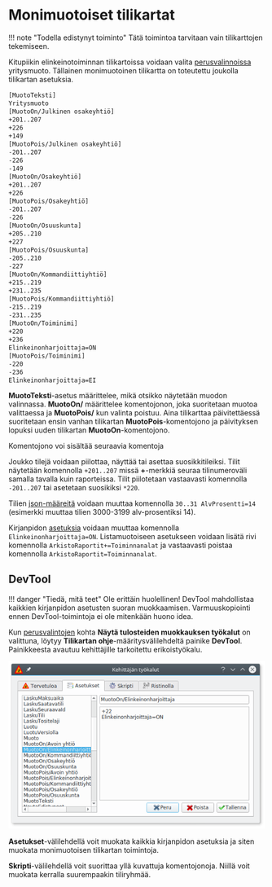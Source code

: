# Monimuotoiset tilikartat

!!! note "Todella edistynyt toiminto"
    Tätä toimintoa tarvitaan vain tilikarttojen tekemiseen.

Kitupiikin elinkeinotoiminnan tilikartoissa voidaan valita [perusvalinnoissa](../perusvalinnat) yritysmuoto. Tällainen monimuotoinen tilikartta on toteutettu joukolla tilikartan asetuksia.

```
[MuotoTeksti]
Yritysmuoto
[MuotoOn/Julkinen osakeyhtiö]
+201..207
+226
+149
[MuotoPois/Julkinen osakeyhtiö]
-201..207
-226
-149
[MuotoOn/Osakeyhtiö]
+201..207
+226
[MuotoPois/Osakeyhtiö]
-201..207
-226
[MuotoOn/Osuuskunta]
+205..210
+227
[MuotoPois/Osuuskunta]
-205..210
-227
[MuotoOn/Kommandiittiyhtiö]
+215..219
+231..235
[MuotoPois/Kommandiittiyhtiö]
-215..219
-231..235
[MuotoOn/Toiminimi]
+220
+236
Elinkeinonharjoittaja=ON
[MuotoPois/Toiminimi]
-220
-236
Elinkeinonharjoittaja=EI
```

**MuotoTeksti**-asetus määrittelee, mikä otsikko näytetään muodon valinnassa. **MuotoOn/<Nimi>** määrittelee komentojonon, joka suoritetaan muotoa valittaessa ja **MuotoPois/<Nimi>** kun valinta poistuu. Aina tilikarttaa päivitettäessä suoritetaan ensin vanhan tilikartan **MuotoPois**-komentojono ja päivityksen lopuksi uuden tilikartan **MuotoOn**-komentojono.

Komentojono voi sisältää seuraavia komentoja

Joukko tilejä voidaan piilottaa, näyttää tai asettaa suosikkitileiksi. Tilit näytetään komennolla `+201..207` missä **+**-merkkiä seuraa tilinumeroväli samalla tavalla kuin raporteissa. Tilit piilotetaan vastaavasti komennolla `-201..207` tai asetetaan suosikiksi `*220`.

Tilien [json-määreitä](https://github.com/artoh/kitupiikki/wiki/Json#tili) voidaan muuttaa komennolla `30..31 AlvProsentti=14` (esimerkki muuttaa tilien 3000-3199 alv-prosentiksi 14).

Kirjanpidon [asetuksia](https://github.com/artoh/kitupiikki/wiki/Asetukset) voidaan muuttaa komennolla `Elinkeinonharjoittaja=ON`. Listamuotoiseen asetukseen voidaan lisätä rivi komennolla `ArkistoRaportit+=Toiminnanalat` ja vastaavasti poistaa komennolla `ArkistoRaportit=Toiminnanalat`.

## DevTool

!!! danger "Tiedä, mitä teet"
    Ole erittäin huolellinen! DevTool mahdollistaa kaikkien kirjanpidon asetusten suoran muokkaamisen. Varmuuskopiointi ennen DevTool-toimintoja ei ole mitenkään huono idea.

Kun [perusvalintojen](../perusvalinnat) kohta **Näytä tulosteiden muokkauksen työkalut** on valittuna, löytyy **Tilikartan ohje**-määritysvälilehdeltä painike **DevTool**. Painikkeesta avautuu kehittäjille tarkoitettu erikoistyökalu.

![](devtool.png)

**Asetukset**-välilehdellä voit muokata kaikkia kirjanpidon asetuksia ja siten muokata monimuotoisen tilikartan toimintoja.

**Skripti**-välilehdellä voit suorittaa yllä kuvattuja komentojonoja. Niillä voit muokata kerralla suurempaakin tiliryhmää.
